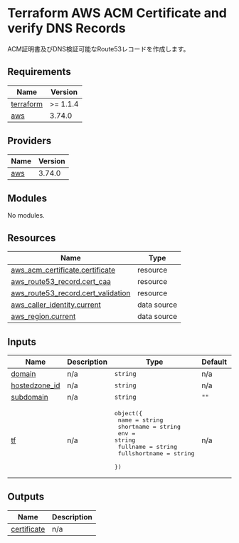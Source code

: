 <!-- BEGIN_TF_DOCS -->
# Terraform AWS ACM Certificate and verify DNS Records

ACM証明書及びDNS検証可能なRoute53レコードを作成します。

## Requirements

| Name | Version |
|------|---------|
| <a name="requirement_terraform"></a> [terraform](#requirement\_terraform) | >= 1.1.4 |
| <a name="requirement_aws"></a> [aws](#requirement\_aws) | 3.74.0 |

## Providers

| Name | Version |
|------|---------|
| <a name="provider_aws"></a> [aws](#provider\_aws) | 3.74.0 |

## Modules

No modules.

## Resources

| Name | Type |
|------|------|
| [aws_acm_certificate.certificate](https://registry.terraform.io/providers/hashicorp/aws/3.74.0/docs/resources/acm_certificate) | resource |
| [aws_route53_record.cert_caa](https://registry.terraform.io/providers/hashicorp/aws/3.74.0/docs/resources/route53_record) | resource |
| [aws_route53_record.cert_validation](https://registry.terraform.io/providers/hashicorp/aws/3.74.0/docs/resources/route53_record) | resource |
| [aws_caller_identity.current](https://registry.terraform.io/providers/hashicorp/aws/3.74.0/docs/data-sources/caller_identity) | data source |
| [aws_region.current](https://registry.terraform.io/providers/hashicorp/aws/3.74.0/docs/data-sources/region) | data source |

## Inputs

| Name | Description | Type | Default | Required |
|------|-------------|------|---------|:--------:|
| <a name="input_domain"></a> [domain](#input\_domain) | n/a | `string` | n/a | yes |
| <a name="input_hostedzone_id"></a> [hostedzone\_id](#input\_hostedzone\_id) | n/a | `string` | n/a | yes |
| <a name="input_subdomain"></a> [subdomain](#input\_subdomain) | n/a | `string` | `""` | no |
| <a name="input_tf"></a> [tf](#input\_tf) | n/a | <pre>object({<br>    name          = string<br>    shortname     = string<br>    env           = string<br>    fullname      = string<br>    fullshortname = string<br>  })</pre> | n/a | yes |

## Outputs

| Name | Description |
|------|-------------|
| <a name="output_certificate"></a> [certificate](#output\_certificate) | n/a |
<!-- END_TF_DOCS -->    